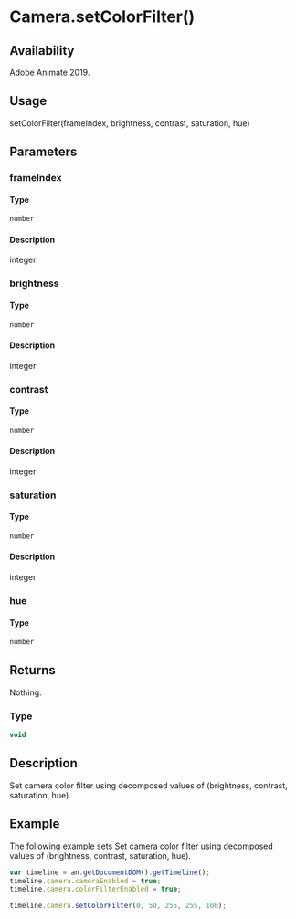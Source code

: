 # Camera.setColorFilter()

## Availability

Adobe Animate 2019.

## Usage

setColorFilter(frameIndex, brightness, contrast, saturation, hue)

## Parameters

### **frameIndex**

#### Type

```typescript
number
```

#### Description

integer

### **brightness**

#### Type

```typescript
number
```

#### Description

integer

### **contrast**

#### Type

```typescript
number
```

#### Description

integer

### **saturation**

#### Type

```typescript
number
```

#### Description

integer

### **hue**

#### Type

```typescript
number
```

## Returns

Nothing.

### Type

```typescript
void
```

## Description

Set camera color filter using decomposed values of (brightness, contrast, saturation, hue).

## Example

The following example sets Set camera color filter using decomposed values of (brightness, contrast, saturation, hue).

```javascript
var timeline = an.getDocumentDOM().getTimeline();
timeline.camera.cameraEnabled = true;
timeline.camera.colorFilterEnabled = true;

timeline.camera.setColorFilter(0, 50, 255, 255, 100);
```
